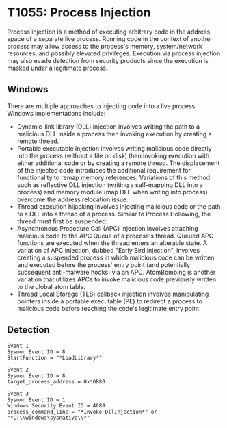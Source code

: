 # T1055: Process Injection

Process injection is a method of executing arbitrary code in the address space of a separate live process. Running code in the context of another process may allow access to the process's memory, system/network resources, and possibly elevated privileges. Execution via process injection may also evade detection from security products since the execution is masked under a legitimate process.

## Windows
There are multiple approaches to injecting code into a live process. Windows implementations include:

* Dynamic-link library (DLL) injection involves writing the path to a malicious DLL inside a process then invoking execution by creating a remote thread.
* Portable executable injection involves writing malicious code directly into the process (without a file on disk) then invoking execution with either additional code or by creating a remote thread. The displacement of the injected code introduces the additional requirement for functionality to remap memory references. Variations of this method such as reflective DLL injection (writing a self-mapping DLL into a process) and memory module (map DLL when writing into process) overcome the address relocation issue.
* Thread execution hijacking involves injecting malicious code or the path to a DLL into a thread of a process. Similar to Process Hollowing, the thread must first be suspended.
* Asynchronous Procedure Call (APC) injection involves attaching malicious code to the APC Queue of a process's thread. Queued APC functions are executed when the thread enters an alterable state. A variation of APC injection, dubbed "Early Bird injection", involves creating a suspended process in which malicious code can be written and executed before the process' entry point (and potentially subsequent anti-malware hooks) via an APC. AtomBombing is another variation that utilizes APCs to invoke malicious code previously written to the global atom table.
* Thread Local Storage (TLS) callback injection involves manipulating pointers inside a portable executable (PE) to redirect a process to malicious code before reaching the code's legitimate entry point.

## Detection
```
Event 1
Sysmon Event ID = 8
StartFunction = "*LoadLibrary*"

Event 2
Sysmon Event ID = 8
target_process_address = 0x*0B80

Event 3
Sysmon Event ID = 1
Windows Security Event ID = 4688
process_command_line = "*Invoke-DllInjection*" or "*C:\\windows\sysnative\\*"
```
